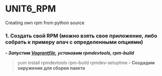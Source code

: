 # UNIT6_RPM
Creating own rpm from python source

### 1. Cоздать свой RPM (можно взять свое приложение, либо собрать к примеру апач с определенными опциями)

***- Запустим [Vagrantfile](https://github.com/ChurikovAnatolii/UNIT6_RPM/blob/main/Vagrantfile), установим rpmdevtools, rpm-build***

> yum install rpmdevtools rpm-build
> rpmdev-setuptree **- Создадим окружение для сборки пакета**
